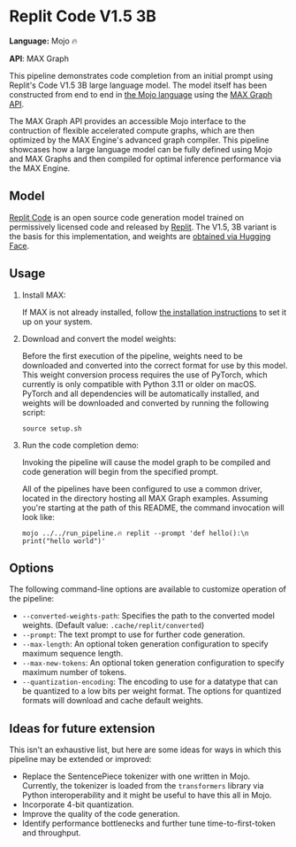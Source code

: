 # Replit Code V1.5 3B

**Language:** Mojo 🔥

**API**: MAX Graph

This pipeline demonstrates code completion from an initial prompt using
Replit's Code V1.5 3B large language model. The model itself has been
constructed from end to end in
[the Mojo language](https://docs.modular.com/mojo/) using the
[MAX Graph API](https://docs.modular.com/max/graph).

The MAX Graph API provides an accessible Mojo interface to the contruction of
flexible accelerated compute graphs, which are then optimized by the MAX
Engine's advanced graph compiler. This pipeline showcases how a large language
model can be fully defined using Mojo and MAX Graphs and then compiled for
optimal inference performance via the MAX Engine.

## Model

[Replit Code](https://blog.replit.com/replit-code-v1_5) is an open source code
generation model trained on permissively licensed code and released by
[Replit](https://replit.com). The V1.5, 3B variant is the basis for this
implementation, and weights are
[obtained via Hugging Face](https://huggingface.co/replit/replit-code-v1-3b).

## Usage

1. Install MAX:

   If MAX is not already installed, follow
   [the installation instructions](https://docs.modular.com/max/install)
   to set it up on your system.

2. Download and convert the model weights:

   Before the first execution of the pipeline, weights need to be downloaded
   and converted into the correct format for use by this model. This weight
   conversion process requires the use of PyTorch, which currently is only
   compatible with Python 3.11 or older on macOS. PyTorch and all
   dependencies will be automatically installed, and weights will be
   downloaded and converted by running the following script:

   ```shell
   source setup.sh
   ```

3. Run the code completion demo:

   Invoking the pipeline will cause the model graph to be compiled and code
   generation will begin from the specified prompt.

   All of the pipelines have been configured to use a common driver, located
   in the directory hosting all MAX Graph examples. Assuming you're starting
   at the path of this README, the command invocation will look like:

   ```shell
   mojo ../../run_pipeline.🔥 replit --prompt 'def hello():\n  print("hello world")'
   ```

## Options

The following command-line options are available to customize operation of the
pipeline:

- `--converted-weights-path`: Specifies the path to the converted model
   weights. (Default value: `.cache/replit/converted`)
- `--prompt`: The text prompt to use for further code generation.
- `--max-length`: An optional token generation configuration to specify maximum
   sequence length.
- `--max-new-tokens`: An optional token generation configuration to specify
   maximum number of tokens.
- `--quantization-encoding`: The encoding to use for a datatype that can be
   quantized to a low bits per weight format. The options for quantized formats
   will download and cache default weights.

## Ideas for future extension

This isn't an exhaustive list, but here are some ideas for ways in which this
pipeline may be extended or improved:

- Replace the SentencePiece tokenizer with one written in Mojo. Currently,
the tokenizer is loaded from the `transformers` library via Python
interoperability and it might be useful to have this all in Mojo.
- Incorporate 4-bit quantization.
- Improve the quality of the code generation.
- Identify performance bottlenecks and further tune time-to-first-token and
throughput.
